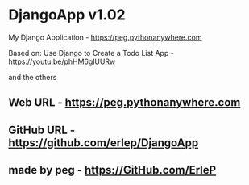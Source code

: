 # DjangoApp v1.02

My Django Application - https://peg.pythonanywhere.com

Based on: Use Django to Create a Todo List App - https://youtu.be/phHM6glUURw

and the others

## Web URL - https://peg.pythonanywhere.com
## GitHub URL - https://github.com/erlep/DjangoApp
## made by peg - https://GitHub.com/ErleP

